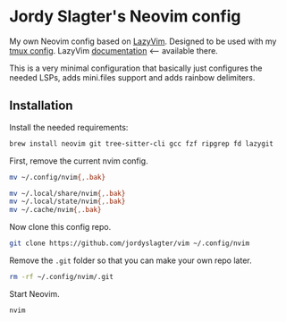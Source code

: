 # Jordy Slagter's Neovim config

My own Neovim config based on [LazyVim](https://github.com/LazyVim/LazyVim).
Designed to be used with my [tmux config](https://github.com/jordyslagter/tmux).
LazyVim [documentation](https://lazyvim.github.io/installation) <-- available there.

This is a very minimal configuration that basically just configures the needed LSPs,
adds mini.files support and adds rainbow delimiters.

## Installation

Install the needed requirements:

```bash
brew install neovim git tree-sitter-cli gcc fzf ripgrep fd lazygit
```

First, remove the current nvim config.

```bash
mv ~/.config/nvim{,.bak}

mv ~/.local/share/nvim{,.bak}
mv ~/.local/state/nvim{,.bak}
mv ~/.cache/nvim{,.bak}
```

Now clone this config repo.

```bash
git clone https://github.com/jordyslagter/vim ~/.config/nvim
```

Remove the `.git` folder so that you can make your own repo later.

```bash
rm -rf ~/.config/nvim/.git
```

Start Neovim.

```bash
nvim
```
